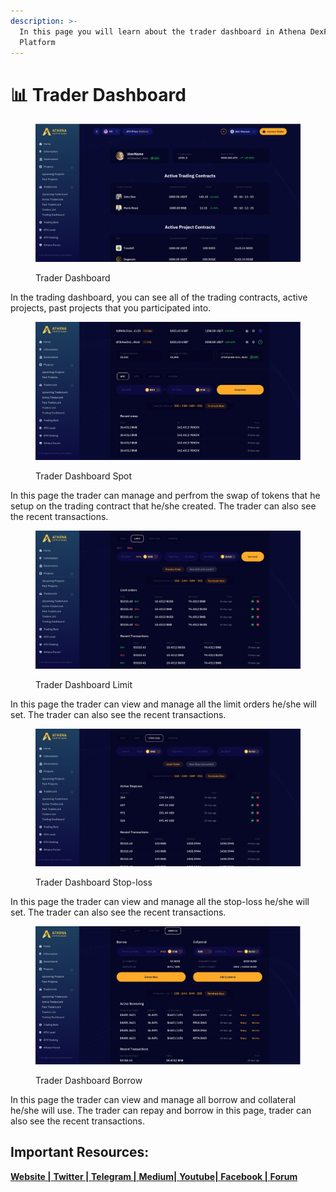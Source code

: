 ```yaml
---
description: >-
  In this page you will learn about the trader dashboard in Athena DexFi
  Platform
---
```


# 📊 Trader Dashboard

<figure><img src="../../../.gitbook/assets/User Dashboard.PNG" alt=""><figcaption><p>Trader Dashboard</p></figcaption></figure>

In the trading dashboard, you can see all of the trading contracts, active projects, past projects that you participated into.

<figure><img src="../../../.gitbook/assets/Trader Dashboard Spot.PNG" alt=""><figcaption><p>Trader Dashboard Spot</p></figcaption></figure>

In this page the trader can manage and perfrom the swap of tokens that he setup on the trading contract that he/she created. The trader can also see the recent transactions.

<figure><img src="../../../.gitbook/assets/Trading Dashboard Limit.PNG" alt=""><figcaption><p>Trader Dashboard Limit</p></figcaption></figure>

In this page the trader can view and manage all the limit orders he/she will set. The trader can also see the recent transactions.

<figure><img src="../../../.gitbook/assets/Trader Dashboard stoploss.PNG" alt=""><figcaption><p>Trader Dashboard Stop-loss</p></figcaption></figure>

In this page the trader can view and manage all the stop-loss he/she will set. The trader can also see the recent transactions.

<figure><img src="../../../.gitbook/assets/Trader Dashboard Borrow.PNG" alt=""><figcaption><p>Trader Dashboard Borrow</p></figcaption></figure>

In this page the trader can view and manage all borrow and collateral he/she will use. The trader can repay and borrow in this page, trader can also see the recent transactions.

## Important Resources:

[**Website |** ](https://athenadexfi.io/)[**Twitter |** ](https://twitter.com/AthenaDexFi)[**Telegram |** ](https://t.me/AthenaDexFi)[**Medium|** ](https://medium.com/@AthenaDexFi)[**Youtube|** ](https://www.youtube.com/@AthenaDexFi)[**Facebook |** ](https://www.facebook.com/AthenaDexFi)[**Forum**](https://forum.athenacryptobank.io/)
